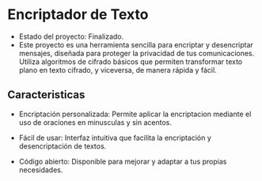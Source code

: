 <h1> Encriptador de Texto </h1>

- Estado del proyecto: Finalizado.
- Este proyecto es una herramienta sencilla para encriptar y desencriptar mensajes, diseñada para proteger la privacidad de tus comunicaciones. Utiliza algoritmos de cifrado básicos que permiten transformar texto plano en texto cifrado, y viceversa, de manera rápida y fácil.

<h2> Caracteristicas </h2>

* Encriptación personalizada: Permite aplicar la encriptacion mediante el uso de oraciones en minusculas y sin acentos.

* Fácil de usar: Interfaz intuitiva que facilita la encriptación y desencriptación de textos.

* Código abierto: Disponible para mejorar y adaptar a tus propias necesidades.
